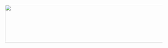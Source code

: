 
<a href="https://www.gitanimals.org/en_US?utm_medium=image&utm_source=solangii&utm_content=line">
  <img
    src="https://render.gitanimals.org/lines/solangii?pet-id=669576745454988121"
    width="600"
    height="120"
  />
</a>
  
